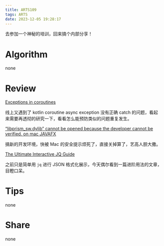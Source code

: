 ```yaml
---
title: ARTS109
tags: ARTS
date: 2023-12-05 19:28:17
---
```


去参加一个神秘的培训，回来搞个内部分享！

<!--more-->

# Algorithm

none

# Review

[Exceptions in coroutines](https://medium.com/androiddevelopers/exceptions-in-coroutines-ce8da1ec060c)

线上又遇到了 kotlin coroutine async exception 没有正确 catch 的问题，看起来需要再透彻的研究一下，看看怎么能预防类似的问题重复发生。

[“libprism_sw.dylib” cannot be opened because the developer cannot be verified. on mac JAVAFX](https://stackoverflow.com/a/71784652/3819519)

搞新的开发环境，快被 Mac 的安全提示烦死了，直接关掉算了，艺高人胆大撒。

[The Ultimate Interactive JQ Guide](https://ishan.page/blog/2023-11-06-jq-by-example/)

之前只是简单用 `jq` 进行 JSON 格式化展示，今天偶尔看到一篇进阶用法的文章，目瞪口呆。

# Tips

none

# Share

none
